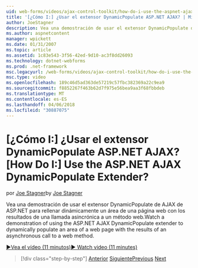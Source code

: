 ```yaml
---
uid: web-forms/videos/ajax-control-toolkit/how-do-i-use-the-aspnet-ajax-dynamicpopulate-extender
title: '[¿Cómo I:] ¿Usar el extensor DynamicPopulate ASP.NET AJAX? | Microsoft Docs'
author: JoeStagner
description: Vea una demostración de usar el extensor DynamicPopulate de AJAX de ASP.NET para rellenar dinámicamente un área de una página web con los resultados de una entidad de certificación asincrónica...
ms.author: aspnetcontent
manager: wpickett
ms.date: 01/31/2007
ms.topic: article
ms.assetid: 1c83e543-3f56-42ed-9d10-ac3f8dd26093
ms.technology: dotnet-webforms
ms.prod: .net-framework
msc.legacyurl: /web-forms/videos/ajax-control-toolkit/how-do-i-use-the-aspnet-ajax-dynamicpopulate-extender
msc.type: video
ms.openlocfilehash: 189c46d5ad363de57219c57fbc382369a22c9ea9
ms.sourcegitcommit: f8852267f463b62d7f975e56bea9aa3f68fbbdeb
ms.translationtype: MT
ms.contentlocale: es-ES
ms.lasthandoff: 04/06/2018
ms.locfileid: "30887075"
---
```

<a name="how-do-i-use-the-aspnet-ajax-dynamicpopulate-extender"></a><span data-ttu-id="5dbe0-104">[¿Cómo I:] ¿Usar el extensor DynamicPopulate ASP.NET AJAX?</span><span class="sxs-lookup"><span data-stu-id="5dbe0-104">[How Do I:] Use the ASP.NET AJAX DynamicPopulate Extender?</span></span>
====================
<span data-ttu-id="5dbe0-105">por [Joe Stagner](https://github.com/JoeStagner)</span><span class="sxs-lookup"><span data-stu-id="5dbe0-105">by [Joe Stagner](https://github.com/JoeStagner)</span></span>

<span data-ttu-id="5dbe0-106">Vea una demostración de usar el extensor DynamicPopulate de AJAX de ASP.NET para rellenar dinámicamente un área de una página web con los resultados de una llamada asincrónica a un método web.</span><span class="sxs-lookup"><span data-stu-id="5dbe0-106">Watch a demonstration of using the ASP.NET AJAX DynamicPopulate extender to dynamically populate an area of a web page with the results of an asynchronous call to a web method.</span></span>

[<span data-ttu-id="5dbe0-107">&#9654;Vea el vídeo (11 minutos)</span><span class="sxs-lookup"><span data-stu-id="5dbe0-107">&#9654; Watch video (11 minutes)</span></span>](https://channel9.msdn.com/Blogs/ASP-NET-Site-Videos/how-do-i-use-the-aspnet-ajax-dynamicpopulate-extender)

> [!div class="step-by-step"]
> <span data-ttu-id="5dbe0-108">[Anterior](how-do-i-use-the-aspnet-ajax-draggable-panel-extender.md)
> [Siguiente](how-do-i-use-the-aspnet-ajax-filteredtextbox-extender.md)</span><span class="sxs-lookup"><span data-stu-id="5dbe0-108">[Previous](how-do-i-use-the-aspnet-ajax-draggable-panel-extender.md)
[Next](how-do-i-use-the-aspnet-ajax-filteredtextbox-extender.md)</span></span>

